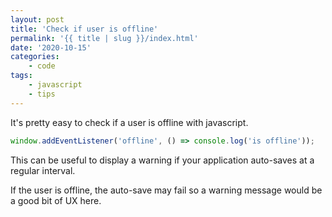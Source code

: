 ```yaml
---
layout: post
title: 'Check if user is offline'
permalink: '{{ title | slug }}/index.html'
date: '2020-10-15'
categories:
    - code
tags:
    - javascript
    - tips
---
```


It's pretty easy to check if a user is offline with javascript.

```javascript
window.addEventListener('offline', () => console.log('is offline'));
```

This can be useful to display a warning if your application auto-saves at a regular interval.

If the user is offline, the auto-save may fail so a warning message would be a good bit of UX here.
